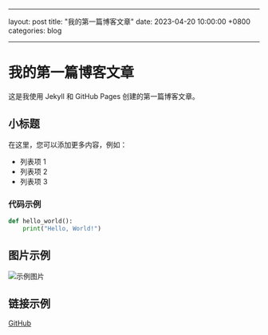 <!-- @format -->

<!--
 * @Author: SOMMER
 * @Date: 2025-04-20 19:32:29
 * @LastEditTime: 2025-04-20 19:32:55
 * @FilePath: \blog\_posts\2023-04-20-first-post.md
-->

---

layout: post
title: "我的第一篇博客文章"
date: 2023-04-20 10:00:00 +0800
categories: blog

---

<!-- @format -->

# 我的第一篇博客文章

这是我使用 Jekyll 和 GitHub Pages 创建的第一篇博客文章。

## 小标题

在这里，您可以添加更多内容，例如：

-   列表项 1
-   列表项 2
-   列表项 3

### 代码示例

```python
def hello_world():
    print("Hello, World!")
```

## 图片示例

![示例图片](https://via.placeholder.com/150)

## 链接示例

[GitHub](https://github.com)
